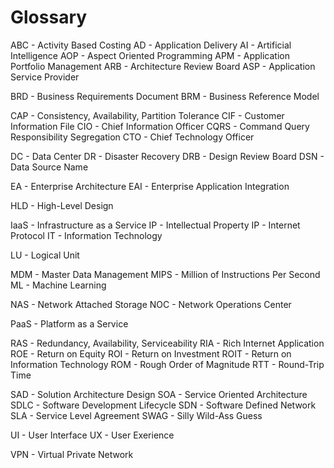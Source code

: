 
Glossary
===

ABC         - Activity Based Costing
AD          - Application Delivery
AI          - Artificial Intelligence
AOP         - Aspect Oriented Programming
APM         - Application Portfolio Management
ARB         - Architecture Review Board
ASP         - Application Service Provider

BRD         - Business Requirements Document
BRM         - Business Reference Model

CAP         - Consistency, Availability, Partition Tolerance
CIF         - Customer Information File
CIO         - Chief Information Officer
CQRS        - Command Query Responsibility Segregation
CTO         - Chief Technology Officer

DC          - Data Center
DR          - Disaster Recovery
DRB         - Design Review Board
DSN         - Data Source Name

EA          - Enterprise Architecture
EAI         - Enterprise Application Integration

HLD         - High-Level Design

IaaS        - Infrastructure as a Service
IP          - Intellectual Property
IP          - Internet Protocol
IT          - Information Technology

LU          - Logical Unit

MDM         - Master Data Management
MIPS        - Million of Instructions Per Second
ML          - Machine Learning

NAS         - Network Attached Storage
NOC         - Network Operations Center

PaaS        - Platform as a Service

RAS         - Redundancy, Availability, Serviceability
RIA         - Rich Internet Application
ROE         - Return on Equity
ROI         - Return on Investment
ROIT        - Return on Information Technology
ROM         - Rough Order of Magnitude
RTT         - Round-Trip Time

SAD         - Solution Architecture Design
SOA         - Service Oriented Architecture
SDLC        - Software Development Lifecycle
SDN         - Software Defined Network
SLA         - Service Level Agreement
SWAG        - Silly Wild-Ass Guess

UI          - User Interface
UX          - User Exerience

VPN         - Virtual Private Network


